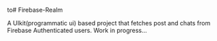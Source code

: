 to# Firebase-Realm


A UIkit(programmatic ui) based project that fetches post and chats from  Firebase Authenticated users.
Work in progress...

